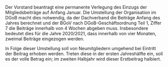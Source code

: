 Der Vorstand beantragt eine permanente Verlegung des Einzugs der Mitgliedsbeiträge auf Anfang Januar. Die Umstellung der Organisation im DGoB macht dies notwendig, da der Dachverband die Beiträge Anfang des Jahres berechnet und der BGoV nach DGoB-Geschäftsordnung Teil 1, Ziffer 7 die Beiträge innerhalb von 4 Wochen abgeben muss.
Insbesondere bedeutet dies für die Jahre 2020/2021, dass innerhalb von vier Monaten, zweimal Beiträge eingezogen werden.

In Folge dieser Umstellung soll von Neumitgliedern umgehend bei Eintritt der Beitrag erhoben werden. Treten diese in der ersten Jahreshälfte ein, soll es der volle Betrag ein; im zweiten Halbjahr wird dieser Erstbeitrag halbiert.

